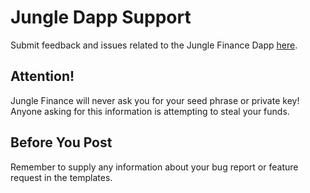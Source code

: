 # Jungle Dapp Support

Submit feedback and issues related to the Jungle Finance Dapp [here](https://github.com/Jungle-Finance/dapp-suppot/issues).

## Attention!

Jungle Finance will never ask you for your seed phrase or private key! Anyone asking for this information is attempting to steal your funds.

## Before You Post

Remember to supply any information about your bug report or feature request in the templates.